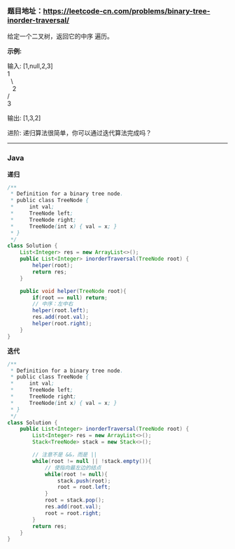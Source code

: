 ### 题目地址：https://leetcode-cn.com/problems/binary-tree-inorder-traversal/

给定一个二叉树，返回它的中序 遍历。

**示例:**

输入: [1,null,2,3]<br>
   1<br>
   &nbsp; \ <br>
    &nbsp;&nbsp; 2<br>
    / <br>
  3<br>

输出: [1,3,2] <br>

进阶: 递归算法很简单，你可以通过迭代算法完成吗？

---

### Java

**递归**
``` java
/**
 * Definition for a binary tree node.
 * public class TreeNode {
 *     int val;
 *     TreeNode left;
 *     TreeNode right;
 *     TreeNode(int x) { val = x; }
 * }
 */
class Solution {
    List<Integer> res = new ArrayList<>();
    public List<Integer> inorderTraversal(TreeNode root) {
        helper(root);
        return res;
    }

    public void helper(TreeNode root){
        if(root == null) return;
        // 中序：左中右
        helper(root.left);
        res.add(root.val);
        helper(root.right);
    }
}
```

**迭代**

``` java
/**
 * Definition for a binary tree node.
 * public class TreeNode {
 *     int val;
 *     TreeNode left;
 *     TreeNode right;
 *     TreeNode(int x) { val = x; }
 * }
 */
class Solution {
    public List<Integer> inorderTraversal(TreeNode root) {
        List<Integer> res = new ArrayList<>();
        Stack<TreeNode> stack = new Stack<>();

        // 注意不是 &&，而是 ||
        while(root != null || !stack.empty()){
            // 使指向最左边的结点
            while(root != null){
                stack.push(root);
                root = root.left;
            }
            root = stack.pop();
            res.add(root.val);
            root = root.right;
        }
        return res;
    }
}
```
